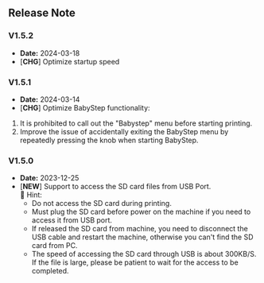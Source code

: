 ## Release Note
### V1.5.2
- **Date:** 2024-03-18
- [**CHG**] Optimize startup speed

### V1.5.1
- **Date:** 2024-03-14
- [**CHG**] Optimize BabyStep functionality: 
1. It is prohibited to call out the "Babystep" menu before starting printing.
2. Improve the issue of accidentally exiting the BabyStep menu by repeatedly pressing the knob when starting BabyStep.

### V1.5.0
- **Date:** 2023-12-25
- [**NEW**] Support to access the SD card files from USB Port.    
  :pushpin: Hint:      
  - Do not access the SD card during printing.
  - Must plug the SD card before power on the machine if you need to access it from USB port.
  - If released the SD card from machine, you need to disconnect the USB cable and restart the machine, otherwise you can't find the SD card from PC.
  - The speed of accessing the SD card through USB is about 300KB/S. If the file is large, please be patient to wait for the access to be completed.
